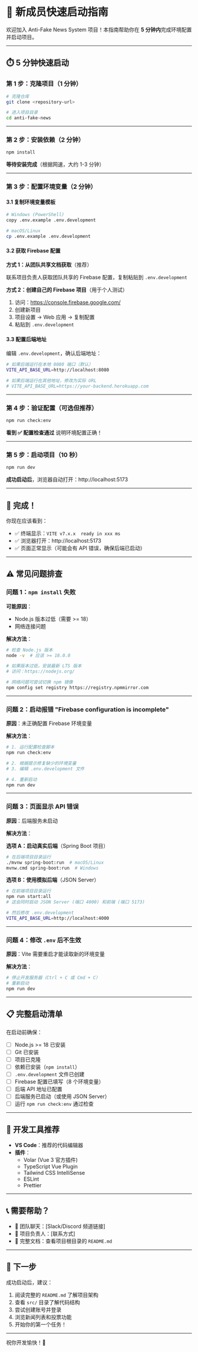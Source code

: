 # 🚀 新成员快速启动指南

欢迎加入 Anti-Fake News System 项目！本指南帮助你在 **5 分钟内**完成环境配置并启动项目。

---

## ⏱️ **5 分钟快速启动**

### 第 1 步：克隆项目（1 分钟）

```bash
# 克隆仓库
git clone <repository-url>

# 进入项目目录
cd anti-fake-news
```

---

### 第 2 步：安装依赖（2 分钟）

```bash
npm install
```

**等待安装完成**（根据网速，大约 1-3 分钟）

---

### 第 3 步：配置环境变量（2 分钟）

#### 3.1 复制环境变量模板

```bash
# Windows (PowerShell)
copy .env.example .env.development

# macOS/Linux
cp .env.example .env.development
```

#### 3.2 获取 Firebase 配置

**方式 1：从团队共享文档获取**（推荐）

联系项目负责人获取团队共享的 Firebase 配置，复制粘贴到 `.env.development`

**方式 2：创建自己的 Firebase 项目**（用于个人测试）

1. 访问：https://console.firebase.google.com/
2. 创建新项目
3. 项目设置 → Web 应用 → 复制配置
4. 粘贴到 `.env.development`

#### 3.3 配置后端地址

编辑 `.env.development`，确认后端地址：

```bash
# 如果后端运行在本地 8080 端口（默认）
VITE_API_BASE_URL=http://localhost:8080

# 如果后端运行在其他地址，修改为实际 URL
# VITE_API_BASE_URL=https://your-backend.herokuapp.com
```

---

### 第 4 步：验证配置（可选但推荐）

```bash
npm run check:env
```

**看到 ✅ 配置检查通过** 说明环境配置正确！

---

### 第 5 步：启动项目（10 秒）

```bash
npm run dev
```

**成功启动后**，浏览器自动打开：http://localhost:5173

---

## 🎉 **完成！**

你现在应该看到：

- ✅ 终端显示：`VITE v7.x.x  ready in xxx ms`
- ✅ 浏览器打开：http://localhost:5173
- ✅ 页面正常显示（可能会有 API 错误，确保后端已启动）

---

## ⚠️ **常见问题排查**

### 问题 1：`npm install` 失败

**可能原因**：
- Node.js 版本过低（需要 >= 18）
- 网络连接问题

**解决方法**：
```bash
# 检查 Node.js 版本
node -v  # 应该 >= 18.0.0

# 如果版本过低，安装最新 LTS 版本
# 访问：https://nodejs.org/

# 网络问题可尝试切换 npm 镜像
npm config set registry https://registry.npmmirror.com
```

---

### 问题 2：启动报错 "Firebase configuration is incomplete"

**原因**：未正确配置 Firebase 环境变量

**解决方法**：
```bash
# 1. 运行配置检查脚本
npm run check:env

# 2. 根据提示修复缺少的环境变量
# 3. 编辑 .env.development 文件

# 4. 重新启动
npm run dev
```

---

### 问题 3：页面显示 API 错误

**原因**：后端服务未启动

**解决方法**：

**选项 A：启动真实后端**（Spring Boot 项目）
```bash
# 在后端项目目录运行
./mvnw spring-boot:run  # macOS/Linux
mvnw.cmd spring-boot:run  # Windows
```

**选项 B：使用模拟后端**（JSON Server）
```bash
# 在前端项目目录运行
npm run start:all
# 这会同时启动 JSON Server (端口 4000) 和前端 (端口 5173)

# 然后修改 .env.development
VITE_API_BASE_URL=http://localhost:4000
```

---

### 问题 4：修改 `.env` 后不生效

**原因**：Vite 需要重启才能读取新的环境变量

**解决方法**：
```bash
# 停止开发服务器（Ctrl + C 或 Cmd + C）
# 重新启动
npm run dev
```

---

## 📋 **完整启动清单**

在启动前确保：

- [ ] Node.js >= 18 已安装
- [ ] Git 已安装
- [ ] 项目已克隆
- [ ] 依赖已安装（`npm install`）
- [ ] `.env.development` 文件已创建
- [ ] Firebase 配置已填写（8 个环境变量）
- [ ] 后端 API 地址已配置
- [ ] 后端服务已启动（或使用 JSON Server）
- [ ] 运行 `npm run check:env` 通过检查

---

## 🔧 **开发工具推荐**

- **VS Code**：推荐的代码编辑器
- **插件**：
  - Volar (Vue 3 官方插件)
  - TypeScript Vue Plugin
  - Tailwind CSS IntelliSense
  - ESLint
  - Prettier

---

## 📞 **需要帮助？**

- 💬 团队聊天：[Slack/Discord 频道链接]
- 📧 项目负责人：[联系方式]
- 📖 完整文档：查看项目根目录的 `README.md`

---

## 📝 **下一步**

成功启动后，建议：

1. 阅读完整的 `README.md` 了解项目架构
2. 查看 `src/` 目录了解代码结构
3. 尝试创建账号并登录
4. 浏览新闻列表和投票功能
5. 开始你的第一个任务！

---

祝你开发愉快！🎉
